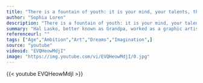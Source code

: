 ```yaml
---
title: "There is a fountain of youth: it is your mind, your talents, the creativity you bring to your life and the lives of people you love. When you learn to tap this source, you will truly have defeated age."
author: "Sophia Loren"
description: "There is a fountain of youth: it is your mind, your talents, the creativity you bring to your life and the lives of people you love. When you learn to tap this source, you will truly have defeated age. - Sophia Loren quotes from GetInspired365.com"
summary: "Hal Lasko, better known as Grandpa, worked as a graphic artist back when everything was done by hand. His family introduced him to the computer and Microsoft Paint long after he retired. Now, Grandpa spends ten hours a day moving pixels around his computer and creating brilliant computer art. His work is a collision of pointillism and 8-Bit art. Oh, and he is almost blind."
referenceurl: ""
tags: ["Age","Ambition","Art","Dreams","Imagination",]
source: "youtube"
videoid: "EVQHeowMdjI"
image: "https://img.youtube.com/vi/EVQHeowMdjI/0.jpg"
---
```


{{< youtube EVQHeowMdjI >}}
